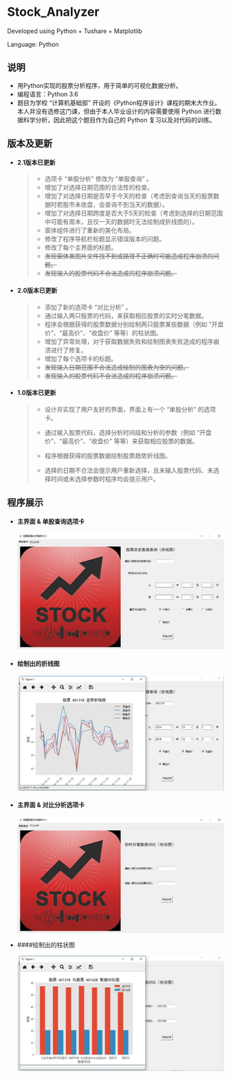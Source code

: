 # Stock_Analyzer

Developed using Python + Tushare + Matplotlib

Language: Python

## 说明

- 用Python实现的股票分析程序，用于简单的可视化数据分析。
- 编程语言：Python 3.6
- 题目为学校 “计算机基础部” 开设的《Python程序设计》课程的期末大作业。本人并没有选修这门课，但由于本人毕业设计的内容需要使用 Python 进行数据科学分析，因此把这个题目作为自己的 Python 复习以及对代码的训练。

## 版本及更新

- #### 2.1版本已更新

  > - 选项卡 “单股分析” 修改为 “单股查询” 。
  > - 增加了对选择日期范围的合法性的检查。
  > - 增加了对选择日期是否早于今天的检查（考虑到查询当天的股票数据时若股市未收盘，会查询不到当天的数据）。
  > - 增加了对选择日期跨度是否大于5天的检查（考虑到选择的日期范围中可能有周末，且仅一天的数据时无法绘制成折线图的）。
  > - 窗体组件进行了重新的美化布局。
  > - 修改了程序导航栏标题显示错误版本的问题。
  > - 修改了每个主界面的标题。
  > - ~~发现窗体类图片文件找不到或路径不正确时可能造成程序崩溃的问题。~~
  > - ~~发现输入的股票代码不合法造成的程序崩溃问题。~~

- #### 2.0版本已更新

  > - 添加了新的选项卡 “对比分析” 。
  > - 通过输入两只股票的代码，来获取相应股票的实时分笔数据。
  > - 程序会根据获得的股票数据分别绘制两只股票某些数据（例如 “开盘价”、“最高价”、“收盘价” 等等）的柱状图。
  > - 增加了异常处理，对于获取数据失败和绘制图表失败造成的程序崩溃进行了修复。
  > - 增加了每个选项卡的标题。
  > - ~~发现输入日期范围不合法造成绘制的图表为空的问题。~~
  > - ~~发现输入的股票代码不合法造成的程序崩溃问题。~~

- #### 1.0版本已更新

  > - 设计并实现了用户友好的界面，界面上有一个 “单股分析” 的选项卡。
  > - 通过输入股票代码，选择分析时间段和分析的参数（例如 “开盘价”、“最高价”、“收盘价” 等等）来获取相应股票的数据。
  > - 程序根据获得的股票数据绘制股票趋势折线图。
  >
  > - 选择的日期不合法会提示用户重新选择，且未输入股票代码、未选择时间或未选择参数时程序均会提示用户。

## 程序展示

+ #### 主界面 & 单股查询选项卡

  ![](https://github.com/ThoseBygones/Stock_Analyzer/raw/master/images/img1.jpg)

+ #### 绘制出的折线图

  ![](https://github.com/ThoseBygones/Stock_Analyzer/raw/master/images/img2.jpg)

+ #### 主界面 & 对比分析选项卡

  ![](https://github.com/ThoseBygones/Stock_Analyzer/raw/master/images/img3.jpg)

+ ####绘制出的柱状图

  ![](https://github.com/ThoseBygones/Stock_Analyzer/raw/master/images/img4.jpg)